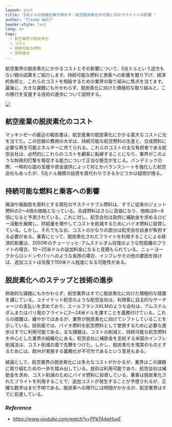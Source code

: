 ```yaml
---
layout: post
title: "5兆ドルの挑戦を解き明かす：航空脱炭素化の代償と次のフライトへの影響 "
author: "Trendy Wolf"
header-style: text
lang: en
tags:
  - 航空業界の脱炭素化
  - コスト
  - 持続可能な燃料
  - 技術進歩
---
```


航空業界の脱炭素化にかかるコストとその影響について、5兆ドルという途方もない額の試算をご紹介します。持続可能な燃料と旅客への影響を掘り下げ、経済的負担と、これらのコストを相殺するための業界の取り組みに焦点を当てます。最後に、大きな課題にもかかわらず、脱炭素化に向けた積極的な取り組みと、この移行を支援する技術の進歩について説明する。

<img
    src="https://i.ytimg.com/vi/PPbTAApHuxE/hqdefault.jpg"
/>






## 航空産業の脱炭素化のコスト

マッキンゼーの最近の報告書は、航空産業の脱炭素化にかかる莫大なコストに光を当てた。この巨額の費用の大半は、持続可能な航空燃料の生産と、合成燃料に必要な再生可能エネルギーに充てられる。これらのコストの主な負担者である航空会社は、必然的にこれらのコストを顧客に転嫁することになり、業界がこのような財政的打撃を吸収する能力について正当な懸念が生じる。パンデミックの際、一時的な国の支援や資金提供によって何とかバランスシートを強化した航空会社もあったが、5兆ドル規模の投資を肩代わりできるかどうかは疑問が残る。



## 持続可能な燃料と乗客への影響

廃油や廃脂肪を原料とする現在のサステイナブル燃料は、すでに従来のジェット燃料の2〜4倍の価格となっている。合成燃料はさらに高価になり、価格は6～8倍になると予測されている。これに対し、航空会社は政府に補助金を求めるロビー活動を展開し、供給量を増やしてコストを削減するためにバイオ燃料に投資している。しかし、それでもなお、コストのかなりの部分は航空会社自身が負担する必要がある。乗客にとって、脱炭素化されたフライトを利用することによる経済的影響は、2050年のチューリッヒ-アムステルダム往復のような短距離のフライトの場合、10～25米ドルの追加料金になると見積もられている。ニューヨークからロンドンやパリへのような長旅の場合、インフレやその他の要因を除けば、追加コストは往復で150米ドル程度になる可能性がある。



## 脱炭素化へのステップと技術の進歩

財政的な課題にもかかわらず、航空業界はすでに脱炭素化に向けた積極的な措置を講じている。ユナイテッド航空のような航空会社は、利用客に自主的なサーチャージの支払いを求めており、エールフランスKLMのような会社は、アムステルダムまたはパリ発のフライトに2～24米ドルを課すことを義務付けている。これらの措置は、緩やかではあるが、業界が脱炭素化に向けてシフトしていることを示している。技術面では、バイオ燃料を航空燃料として使用するために必要な進歩はすでに利用可能である。主な課題は、コストの削減と、持続可能な航空燃料を中心とした業界の組織化にある。航空会社に補助金を支給する米国のインフレ削減法は、コスト削減の面で先鞭をつけた。しかし、脱炭素化を現実のものとするためには、欧州が実施する義務化が不可欠であるという意見もある。

結論として、航空業界の脱炭素化には多大なコストがかかるが、業界はこの課題に取り組むための一歩を踏み出している。技術は利用可能であり、航空会社は補助金を求め、コスト削減のためにバイオ燃料に投資している。乗客は脱炭素化されたフライトを利用することで、追加コストが発生することが予想されるが、正確な数字はまだ不明である。脱炭素への移行には時間がかかるが、航空業界はすでに前進している。


### _Reference_
- _https://www.youtube.com/watch?v=PPbTAApHuxE_

